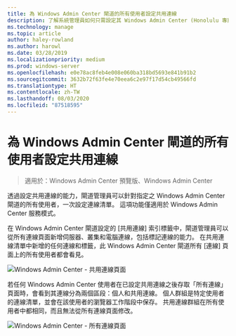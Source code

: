 ```yaml
---
title: 為 Windows Admin Center 閘道的所有使用者設定共用連線
description: 了解系統管理員如何只需設定其 Windows Admin Center (Honolulu 專案) 閘道一次，就能讓所有使用者都能共用單一連線清單。
ms.technology: manage
ms.topic: article
author: haley-rowland
ms.author: harowl
ms.date: 03/28/2019
ms.localizationpriority: medium
ms.prod: windows-server
ms.openlocfilehash: e0e78ac8feb4e008e060ba318bd5693e841b91b2
ms.sourcegitcommit: 3632b72f63fe4e70eea6c2e97f17d54cb49566fd
ms.translationtype: HT
ms.contentlocale: zh-TW
ms.lasthandoff: 08/03/2020
ms.locfileid: "87518595"
---
```

# <a name="configure-shared-connections-for-all-users-of-the-windows-admin-center-gateway"></a>為 Windows Admin Center 閘道的所有使用者設定共用連線

> 適用於：Windows Admin Center 預覽版、Windows Admin Center

透過設定共用連線的能力，閘道管理員可以針對指定之 Windows Admin Center 閘道的所有使用者，一次設定連線清單。 這項功能僅適用於 Windows Admin Center 服務模式。

在 Windows Admin Center 閘道設定的 [共用連線]  索引標籤中，閘道管理員可以從所有連線頁面新增伺服器、叢集和電腦連線，包括標記連線的能力。 在共用連線清單中新增的任何連線和標籤，此 Windows Admin Center 閘道所有 [連線] 頁面上的所有使用者都會看見。

![Windows Admin Center - 共用連線頁面](../media/shared-cnxns-1.png)

若任何 Windows Admin Center 使用者在已設定共用連線之後存取「所有連線」頁面時，會看到其連線分為兩個區段：個人和共用連線。 個人群組是特定使用者的連線清單，並會在該使用者的瀏覽器工作階段中保存。 共用連線群組在所有使用者中都相同，而且無法從所有連線頁面修改。

![Windows Admin Center - 所有連線頁面](../media/shared-cnxns-2.png)